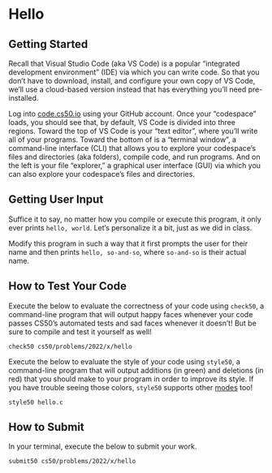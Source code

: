 # Hello
## Getting Started
Recall that Visual Studio Code (aka VS Code) is a popular “integrated development environment” (IDE) via which you can write code. So that you don’t have to download, install, and configure your own copy of VS Code, we’ll use a cloud-based version instead that has everything you’ll need pre-installed.

Log into [code.cs50.io](https://code.cs50.io/) using your GitHub account. Once your “codespace” loads, you should see that, by default, VS Code is divided into three regions. Toward the top of VS Code is your “text editor”, where you’ll write all of your programs. Toward the bottom of is a “terminal window”, a command-line interface (CLI) that allows you to explore your codespace’s files and directories (aka folders), compile code, and run programs. And on the left is your file “explorer,” a graphical user interface (GUI) via which you can also explore your codespace’s files and directories.

## Getting User Input
Suffice it to say, no matter how you compile or execute this program, it only ever prints `hello, world`. Let’s personalize it a bit, just as we did in class.  

Modify this program in such a way that it first prompts the user for their name and then prints `hello, so-and-so`, where `so-and-so` is their actual name.

## How to Test Your Code
Execute the below to evaluate the correctness of your code using `check50`, a command-line program that will output happy faces whenever your code passes CS50’s automated tests and sad faces whenever it doesn’t! But be sure to compile and test it yourself as well!  
```
check50 cs50/problems/2022/x/hello
```
Execute the below to evaluate the style of your code using `style50`, a command-line program that will output additions (in green) and deletions (in red) that you should make to your program in order to improve its style. If you have trouble seeing those colors, `style50` supports other [modes](https://cs50.readthedocs.io/style50/) too!  
```
style50 hello.c
```

## How to Submit
In your terminal, execute the below to submit your work.  
```
submit50 cs50/problems/2022/x/hello
```
